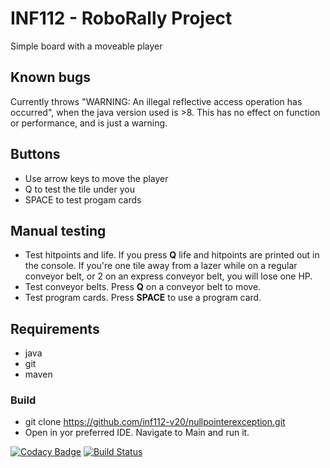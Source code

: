 # INF112 - RoboRally Project
Simple board with a moveable player 

## Known bugs
Currently throws "WARNING: An illegal reflective access operation has occurred", 
when the java version used is >8. This has no effect on function or performance, and is just a warning.


## Buttons
*   Use arrow keys to move the player
*   Q to test the tile under you 
*   SPACE to test progam cards

## Manual testing
*   Test hitpoints and life. If you press **Q** life and hitpoints are printed out in the console. If you're one 
tile away from a lazer while on a regular conveyor belt, or 2 on an express conveyor belt, you will lose one HP.
*   Test conveyor belts. Press **Q** on a conveyor belt to move.
*   Test program cards. Press **SPACE** to use a program card.

## Requirements
*   java
*   git
*   maven

### Build
*   git clone https://github.com/inf112-v20/nullpointerexception.git
*   Open in yor preferred IDE. Navigate to Main and run it.






[![Codacy Badge](https://api.codacy.com/project/badge/Grade/afeb6024171343a28fc70e9716c107b3)](https://app.codacy.com/gh/inf112-v20/nullpointerexception?utm_source=github.com&utm_medium=referral&utm_content=inf112-v20/nullpointerexception&utm_campaign=Badge_Grade_Settings)
[![Build Status](https://travis-ci.com/inf112-v20/nullpointerexception.svg?branch=master)](https://travis-ci.com/inf112-v20/nullpointerexception)
